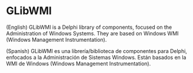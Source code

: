 # GLibWMI
(English)
GLibWMI is a Delphi library of components, focused on the Administration of Windows Systems. 
They are based on Windows WMI (Windows Management Instrumentation). 

(Spanish)
GLibWMI es una librería/biblioteca de componentes para Delphi, enfocados a la Administración de Sistemas Windows. 
Están basados en la WMI de Windows (Windows Management Instrumentation).  
